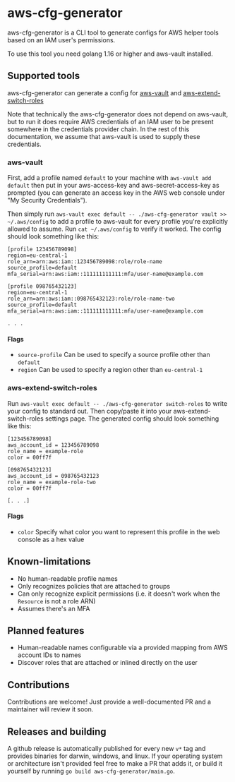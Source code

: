 # aws-cfg-generator

aws-cfg-generator is a CLI tool to generate configs for AWS helper tools based on an IAM user's permissions.

To use this tool you need golang 1.16 or higher and aws-vault installed.

## Supported tools

aws-cfg-generator can generate a config for [aws-vault](https://github.com/99designs/aws-vault) and 
[aws-extend-switch-roles](https://github.com/tilfinltd/aws-extend-switch-roles)

Note that technically the aws-cfg-generator does not depend on aws-vault, but to run it does require AWS credentials
of an IAM user to be present somewhere in the credentials provider chain. In the rest of this documentation, we assume 
that aws-vault is used to supply these credentials.

### aws-vault

First, add a profile named `default` to your machine with `aws-vault add default` then put in your aws-access-key and
aws-secret-access-key as prompted (you can generate an access key in the AWS web console under "My Security 
Credentials").

Then simply run `aws-vault exec default -- ./aws-cfg-generator vault >> ~/.aws/config` to add a profile to 
aws-vault for every profile you're explicitly allowed to assume. Run `cat ~/.aws/config` to verify it worked. The config
should look something like this:

```
[profile 123456789098]
region=eu-central-1
role_arn=arn:aws:iam::123456789098:role/role-name
source_profile=default
mfa_serial=arn:aws:iam::111111111111:mfa/user-name@example.com

[profile 098765432123]
region=eu-central-1
role_arn=arn:aws:iam::098765432123:role/role-name-two
source_profile=default
mfa_serial=arn:aws:iam::111111111111:mfa/user-name@example.com

. . .
```

#### Flags

- `source-profile` Can be used to specify a source profile other than `default`
- `region` Can be used to specify a region other than `eu-central-1`


### aws-extend-switch-roles

Run `aws-vault exec default -- ./aws-cfg-generator switch-roles` to write your config to standard out. Then copy/paste
it into your aws-extend-switch-roles settings page. The generated config should look something like this:

```
[123456789098]
aws_account_id = 123456789098
role_name = example-role
color = 00ff7f

[098765432123]
aws_account_id = 098765432123
role_name = example-role-two
color = 00ff7f

[. . .]
```

#### Flags

- `color` Specify what color you want to represent this profile in the web console as a hex value

## Known-limitations

- No human-readable profile names
- Only recognizes policies that are attached to groups
- Can only recognize explicit permissions (i.e. it doesn't work when the `Resource` is not a role ARN)
- Assumes there's an MFA
  
## Planned features

- Human-readable names configurable via a provided mapping from AWS account IDs to names
- Discover roles that are attached or inlined directly on the user

## Contributions

Contributions are welcome! Just provide a well-documented PR and a maintainer will review it soon.

## Releases and building

A github release is automatically published for every new `v*` tag and provides binaries for darwin, windows, and 
linux. If your operating system or architecture isn't provided feel free to make a PR that adds it, or build it 
yourself by running `go build aws-cfg-generator/main.go`.
